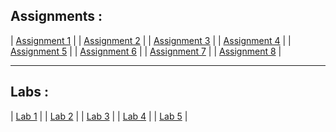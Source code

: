 ## Assignments : 
| [Assignment 1](https://github.com/ajaayushdeku/wt-lab-assignment/tree/master/Assignment/Assignment1) |
| [Assignment 2](https://github.com/ajaayushdeku/wt-lab-assignment/tree/master/Assignment/Assignment2) |
| [Assignment 3](https://github.com/ajaayushdeku/wt-lab-assignment/tree/master/Assignment/Assignment3) |
| [Assignment 4](https://github.com/ajaayushdeku/wt-lab-assignment/tree/master/Assignment/Assignment4) |
| [Assignment 5](https://github.com/ajaayushdeku/wt-lab-assignment/tree/master/Assignment/Assignment5) |
| [Assignment 6](https://github.com/ajaayushdeku/wt-lab-assignment/tree/master/Assignment/Assignment6) |
| [Assignment 7](https://github.com/ajaayushdeku/wt-lab-assignment/tree/master/Assignment/Assignment7) |
| [Assignment 8](https://github.com/ajaayushdeku/wt-lab-assignment/tree/master/Assignment/Assignment8) |

***
## Labs :
| [Lab 1](https://github.com/ajaayushdeku/wt-lab-assignment/tree/master/Lab/Lab1) |
| [Lab 2](https://github.com/ajaayushdeku/wt-lab-assignment/tree/master/Lab/Lab2) |
| [Lab 3](https://github.com/ajaayushdeku/wt-lab-assignment/tree/master/Lab/Lab3) |
| [Lab 4](https://github.com/ajaayushdeku/wt-lab-assignment/tree/master/Lab/Lab4) |
| [Lab 5](https://github.com/ajaayushdeku/wt-lab-assignment/tree/master/Lab/Lab%205) |